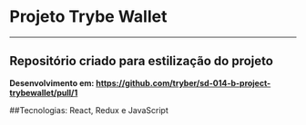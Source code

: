 # Projeto Trybe Wallet
---
## Repositório criado para estilização do projeto
**Desenvolvimento em: https://github.com/tryber/sd-014-b-project-trybewallet/pull/1**

##Tecnologias:
React, Redux e JavaScript

